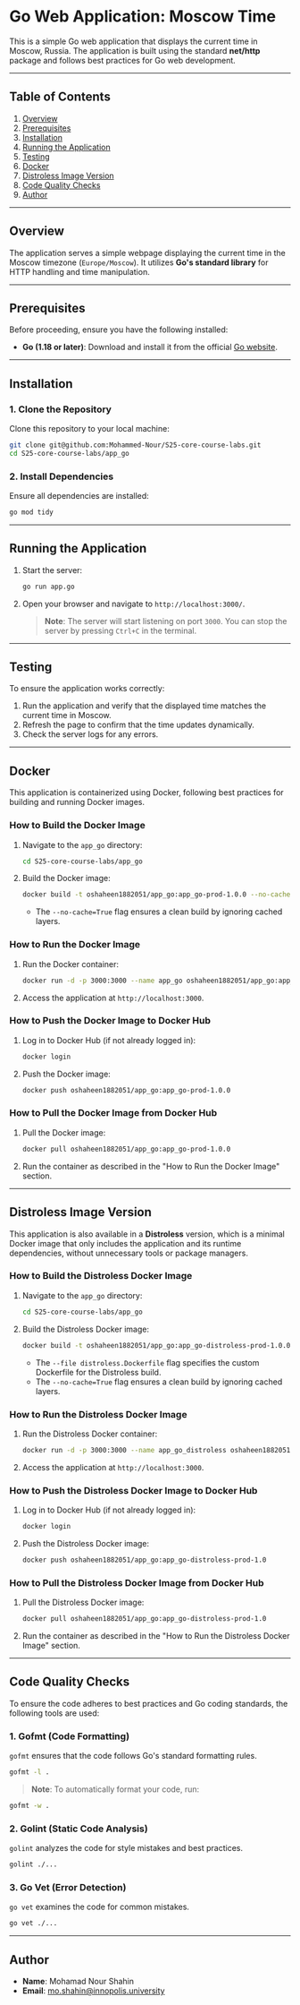 # Go Web Application: Moscow Time

This is a simple Go web application that displays the current time in Moscow, Russia. The application is built using the standard **net/http** package and follows best practices for Go web development.

---

## Table of Contents

1. [Overview](#overview)
2. [Prerequisites](#prerequisites)
3. [Installation](#installation)
4. [Running the Application](#running-the-application)
5. [Testing](#testing)
6. [Docker](#docker)
7. [Distroless Image Version](#distroless-image-version)
8. [Code Quality Checks](#code-quality-checks)
9. [Author](#author)

---

## Overview

The application serves a simple webpage displaying the current time in the Moscow timezone (`Europe/Moscow`). It utilizes **Go's standard library** for HTTP handling and time manipulation.

---

## Prerequisites

Before proceeding, ensure you have the following installed:

- **Go (1.18 or later)**: Download and install it from the official [Go website](https://go.dev/dl/).

---

## Installation

### 1. Clone the Repository

Clone this repository to your local machine:

```bash
git clone git@github.com:Mohammed-Nour/S25-core-course-labs.git
cd S25-core-course-labs/app_go
```

### 2. Install Dependencies

Ensure all dependencies are installed:

```bash
go mod tidy
```

---

## Running the Application

1. Start the server:

   ```bash
   go run app.go
   ```

2. Open your browser and navigate to `http://localhost:3000/`.

   > **Note**: The server will start listening on port `3000`. You can stop the server by pressing `Ctrl+C` in the terminal.

---

## Testing

To ensure the application works correctly:

1. Run the application and verify that the displayed time matches the current time in Moscow.
2. Refresh the page to confirm that the time updates dynamically.
3. Check the server logs for any errors.

---

## Docker

This application is containerized using Docker, following best practices for building and running Docker images.

### How to Build the Docker Image

1. Navigate to the `app_go` directory:

   ```bash
   cd S25-core-course-labs/app_go
   ```

2. Build the Docker image:

   ```bash
   docker build -t oshaheen1882051/app_go:app_go-prod-1.0.0 --no-cache=True .
   ```

   - The `--no-cache=True` flag ensures a clean build by ignoring cached layers.

### How to Run the Docker Image

1. Run the Docker container:

   ```bash
   docker run -d -p 3000:3000 --name app_go oshaheen1882051/app_go:app_go-prod-1.0.0
   ```

2. Access the application at `http://localhost:3000`.

### How to Push the Docker Image to Docker Hub

1. Log in to Docker Hub (if not already logged in):

   ```bash
   docker login
   ```

2. Push the Docker image:

   ```bash
   docker push oshaheen1882051/app_go:app_go-prod-1.0.0
   ```

### How to Pull the Docker Image from Docker Hub

1. Pull the Docker image:

   ```bash
   docker pull oshaheen1882051/app_go:app_go-prod-1.0.0
   ```

2. Run the container as described in the "How to Run the Docker Image" section.

---

## Distroless Image Version

This application is also available in a **Distroless** version, which is a minimal Docker image that only includes the application and its runtime dependencies, without unnecessary tools or package managers.

### How to Build the Distroless Docker Image

1. Navigate to the `app_go` directory:

   ```bash
   cd S25-core-course-labs/app_go
   ```

2. Build the Distroless Docker image:

   ```bash
   docker build -t oshaheen1882051/app_go:app_go-distroless-prod-1.0.0 --file distroless.Dockerfile --no-cache=True .
   ```

   - The `--file distroless.Dockerfile` flag specifies the custom Dockerfile for the Distroless build.
   - The `--no-cache=True` flag ensures a clean build by ignoring cached layers.

### How to Run the Distroless Docker Image

1. Run the Distroless Docker container:

   ```bash
   docker run -d -p 3000:3000 --name app_go_distroless oshaheen1882051/app_go:app_go-distroless-prod-1.0.0
   ```

2. Access the application at `http://localhost:3000`.

### How to Push the Distroless Docker Image to Docker Hub

1. Log in to Docker Hub (if not already logged in):

   ```bash
   docker login
   ```

2. Push the Distroless Docker image:

   ```bash
   docker push oshaheen1882051/app_go:app_go-distroless-prod-1.0
   ```

### How to Pull the Distroless Docker Image from Docker Hub

1. Pull the Distroless Docker image:

   ```bash
   docker pull oshaheen1882051/app_go:app_go-distroless-prod-1.0
   ```

2. Run the container as described in the "How to Run the Distroless Docker Image" section.

---

## Code Quality Checks

To ensure the code adheres to best practices and Go coding standards, the following tools are used:

### 1. **Gofmt** (Code Formatting)

   `gofmt` ensures that the code follows Go's standard formatting rules.

   ```bash
   gofmt -l .
   ```

   > **Note**: To automatically format your code, run:
   
   ```bash
   gofmt -w .
   ```

### 2. **Golint** (Static Code Analysis)

   `golint` analyzes the code for style mistakes and best practices.

   ```bash
   golint ./...
   ```

### 3. **Go Vet** (Error Detection)

   `go vet` examines the code for common mistakes.

   ```bash
   go vet ./...
   ```

---

## Author

- **Name**: Mohamad Nour Shahin
- **Email**: <mo.shahin@innopolis.university>